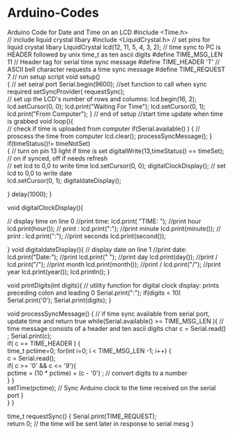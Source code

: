 # Arduino-Codes
Arduino Code for Date and Time on an LCD
#include <Time.h>  
// include liquid crystal libary
#include <LiquidCrystal.h>
// set pins for liquid crystal libary
LiquidCrystal lcd(12, 11, 5, 4, 3, 2);
// time sync to PC is HEADER followed by unix time_t as ten ascii digits
#define TIME_MSG_LEN  11  // Header tag for serial time sync message
#define TIME_HEADER  'T'  // ASCII bell character requests a time sync message 
#define TIME_REQUEST  7    // run setup script
void setup()  
{
// set seiral port
  Serial.begin(9600);
  //set function to call when sync required
  setSyncProvider( requestSync);  
    // set up the LCD's number of rows and columns: 
  lcd.begin(16, 2);
  lcd.setCursor(0, 0);
    lcd.print("Waiting For Time");
    lcd.setCursor(0, 1);
   lcd.print("From Computer");
}
// end of setup
//start time update when time is grabbed
void loop(){    
  // check if time is uploaded from computer
  if(Serial.available() ) 
  {
    // proscess the time from computer
    lcd.clear();
    processSyncMessage();
  }
  if(timeStatus()!= timeNotSet)   
  {
    // turn on pin 13 light if time is set
    digitalWrite(13,timeStatus() == timeSet); // on if synced, off if needs refresh  
    // set lcd to 0,0 to write time
   lcd.setCursor(0, 0);
    digitalClockDisplay();
   // set lcd to 0,0 to write date  
    lcd.setCursor(0, 1);
    digitaldateDisplay();  
    
  }
  delay(1000);
}


void digitalClockDisplay(){


  // display time on line 0
  //print time:
  lcd.print( "TIME: ");
  //print hour
  lcd.print(hour());
  // print :
  lcd.print(":");
  //print minute
  lcd.print(minute());
  // print :
  lcd.print(":");
  //print seconds
  lcd.print(second());
  
}
void digitaldateDisplay(){
  // display date on line 1
  //print date:
  lcd.print("Date:");
  //print 
  lcd.print(" ");
  //print day
  lcd.print(day());
//print / 
  lcd.print("/");
   //print month
  lcd.print(month());
 //print / 
  lcd.print("/");
  //print year
  lcd.print(year()); 
  lcd.println(); 
}

void printDigits(int digits){
  // utility function for digital clock display: prints preceding colon and leading 0
  Serial.print(":");
  if(digits < 10)
    Serial.print('0');
    Serial.print(digits);
}

void processSyncMessage() {
  // if time sync available from serial port, update time and return true
  while(Serial.available() >=  TIME_MSG_LEN ){  // time message consists of a header and ten ascii digits
    char c = Serial.read() ; 
    Serial.print(c);  
    if( c == TIME_HEADER ) {       
      time_t pctime=0;
      for(int i=0; i < TIME_MSG_LEN -1; i++)
      {   
        c = Serial.read();          
        if( c >= '0' && c <= '9'){   
          pctime = (10 * pctime) + (c - '0') ; // convert digits to a number    
      }
      }   
      setTime(pctime);   // Sync Arduino clock to the time received on the serial port
    }  
  }
}

time_t requestSync()
{
  Serial.print(TIME_REQUEST);  
  return 0; // the time will be sent later in response to serial mesg
}
